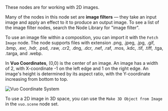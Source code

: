 These nodes are for working with 2D images. 

Many of the nodes in this node set are **image filters** — they take an input image and apply an effect to it to produce an output image. To see a list of the image filter nodes, search the Node Library for "image filter".

To use an image file within a composition, you can import it with the `Fetch Image` node. The node supports files with extension .png, .jpeg, .jpg, .gif, .bmp, .exr, .hdr, .psd, .raw, .cr2, .dng, .dcr, .nef, .raf, .mos, .kdc, .tif, .tiff, .tga, .targa, and .webp.

In **Vuo Coordinates**, (0,0) is the center of an image. An image has a width of 2, with X-coordinate -1 on the left edge and 1 on the right edge. An image's height is determined by its aspect ratio, with the Y-coordinate increasing from bottom to top.

![Vuo Coordinate System](vuo-coordinates-transparent.png)

To use a 2D image in 3D space, you can use the `Make 3D Object from Image` in the `vuo.scene` node set. 
